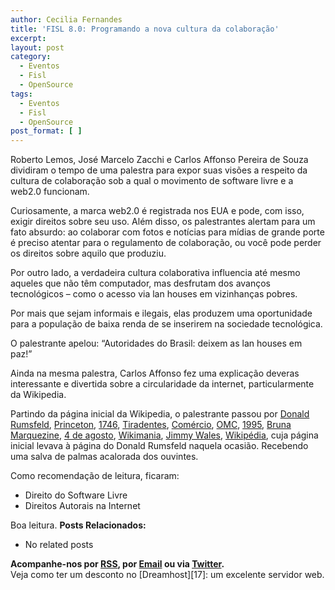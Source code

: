 ```yaml
---
author: Cecilia Fernandes
title: 'FISL 8.0: Programando a nova cultura da colaboração'
excerpt:
layout: post
category:
  - Eventos
  - Fisl
  - OpenSource
tags:
  - Eventos
  - Fisl
  - OpenSource
post_format: [ ]
---
```

Roberto Lemos, José Marcelo Zacchi e Carlos Affonso Pereira de Souza dividiram o tempo de uma palestra para expor suas visões a respeito da cultura de colaboração sob a qual o movimento de software livre e a web2.0 funcionam.

Curiosamente, a marca web2.0 é registrada nos EUA e pode, com isso, exigir direitos sobre seu uso. Além disso, os palestrantes alertam para um fato absurdo: ao colaborar com fotos e notícias para mídias de grande porte é preciso atentar para o regulamento de colaboração, ou você pode perder os direitos sobre aquilo que produziu.

Por outro lado, a verdadeira cultura colaborativa influencia até mesmo aqueles que não têm computador, mas desfrutam dos avanços tecnológicos – como o acesso via lan houses em vizinhanças pobres.

Por mais que sejam informais e ilegais, elas produzem uma oportunidade para a população de baixa renda de se inserirem na sociedade tecnológica.

O palestrante apelou: “Autoridades do Brasil: deixem as lan houses em paz!”

Ainda na mesma palestra, Carlos Affonso fez uma explicação deveras interessante e divertida sobre a circularidade da internet, particularmente da Wikipedia.

Partindo da página inicial da Wikipedia, o palestrante passou por [Donald Rumsfeld][1], [Princeton][2], [1746][3], [Tiradentes][4], [Comércio][5], [OMC][6], [1995][7], [Bruna Marquezine][8], [4 de agosto][9], [Wikimania][10], [Jimmy Wales][11], [Wikipédia][12], cuja página inicial levava à página do Donald Rumsfeld naquela ocasião. Recebendo uma salva de palmas acalorada dos ouvintes.

Como recomendação de leitura, ficaram:

*   Direito do Software Livre
*   Direitos Autorais na Internet

Boa leitura. 
**Posts Relacionados:** 
*   No related posts









**Acompanhe-nos por [ RSS][14], por [Email][15] ou via [Twitter][16].**  
Veja como ter um desconto no [Dreamhost][17]: um excelente servidor web.

 [1]: http://pt.wikipedia.org/wiki/Donald_Rumsfeld
 [2]: http://pt.wikipedia.org/wiki/Universidade_de_Princeton
 [3]: http://pt.wikipedia.org/wiki/1746
 [4]: http://pt.wikipedia.org/wiki/Joaquim_Jos%C3%A9_da_Silva_Xavier
 [5]: http://pt.wikipedia.org/wiki/Com%C3%A9rcio
 [6]: http://pt.wikipedia.org/wiki/Organiza%C3%A7%C3%A3o_Mundial_do_Com%C3%A9rcio
 [7]: http://pt.wikipedia.org/wiki/1995
 [8]: http://pt.wikipedia.org/wiki/Bruna_Marquezine
 [9]: http://pt.wikipedia.org/wiki/4_de_agosto
 [10]: http://pt.wikipedia.org/wiki/Wikimania
 [11]: http://pt.wikipedia.org/wiki/Jimmy_Wales
 [12]: http://pt.wikipedia.org/wiki/Wikip%C3%A9dia
 [13]: https://twitter.com/share
 [14]: http://feeds.feedburner.com/VidaGeek
 [15]: http://feedburner.google.com/fb/a/mailverify?uri=VidaGeek&loc=pt_BR
 [16]: http://twitter.com/blogvidageek

